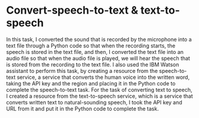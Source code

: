 # Convert-speech-to-text & text-to-speech
In this task, I converted the sound that is recorded by the microphone into a text file through a Python code so that when the recording starts, the speech is stored in the text file, and then, I converted the text file into an audio file so that when the audio file is played, we will hear the speech that is stored from the recording to the text file.
I also used the IBM Watson assistant to perform this task, by creating a resource from the speech-to-text service, a service that converts the human voice into the written word, taking the API key and the region and placing it in the Python code to complete the speech-to-text task.
For the task of converting text to speech, I created a resource from the text-to-speech service, which is a service that converts written text to natural-sounding speech, I took the API key and URL from it and put it in the Python code to complete the task.
